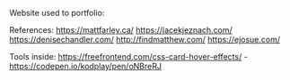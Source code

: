 Website used to portfolio:

References: https://mattfarley.ca/ https://jacekjeznach.com/ https://denisechandler.com/ http://findmatthew.com/ https://ejosue.com/

Tools inside: https://freefrontend.com/css-card-hover-effects/ - https://codepen.io/kodplay/pen/oNBreRJ
